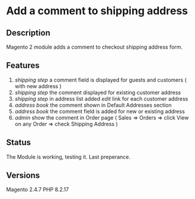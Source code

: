 # Add a comment to shipping address

## Description

Magento 2 module adds a comment to checkout shipping address form.

## Features

1. *shipping step* a comment field is displayed for guests and customers ( with new address )
2. *shipping step* the comment displayed for existing customer address
3. *shipping step* in address list added *edit* link for each customer address
4. *address book* the comment shown in Default Addresses section
5. *address book* the comment field is added for new or existing address
6. *admin* show the comment in Order page ( Sales => Orders => click View on any Order => check Shipping Address )

## Status

The Module is working, testing it. Last preperance.

## Versions

Magento 2.4.7
PHP 8.2.17
